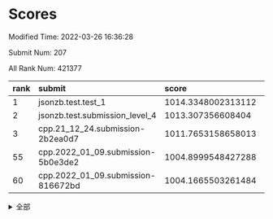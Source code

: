 # Scores

Modified Time: 2022-03-26 16:36:28

Submit Num: 207

All Rank Num: 421377

| rank |               submit               |       score        |       sigma        | pk_num |
| :--- | :--------------------------------- | :----------------- | :----------------- | :----- |
| 1    | jsonzb.test.test_1                 | 1014.3348002313112 | 0.8502922835208877 | 8147   |
| 2    | jsonzb.test.submission_level_4     | 1013.307356608404  | 0.8011969281492132 | 8143   |
| 3    | cpp.21_12_24.submission-2b2ea0d7   | 1011.7653158658013 | 0.7870184639509822 | 8141   |
| 55   | cpp.2022_01_09.submission-5b0e3de2 | 1004.8999548427288 | 0.7120185463758666 | 8138   |
| 60   | cpp.2022_01_09.submission-816672bd | 1004.1665503261484 | 0.7160582313254669 | 8142   |


<details>
<summary>全部</summary>

| rank |                 submit                 |       score        |       sigma        | pk_num |
| :--- | :------------------------------------- | :----------------- | :----------------- | :----- |
| 1    | jsonzb.test.test_1                     | 1014.3348002313112 | 0.8502922835208877 | 8147   |
| 2    | jsonzb.test.submission_level_4         | 1013.307356608404  | 0.8011969281492132 | 8143   |
| 3    | cpp.21_12_24.submission-2b2ea0d7       | 1011.7653158658013 | 0.7870184639509822 | 8141   |
| 4    | gobigger.level_3.submission_level_3_2  | 1011.7421341388159 | 0.7946665948375122 | 8140   |
| 5    | gobigger.level_3.submission_level_3_30 | 1011.4297085152873 | 0.803663979802547  | 8140   |
| 6    | gobigger.level_3.submission_level_3_48 | 1011.3505180260761 | 0.7708242074673527 | 8141   |
| 7    | gobigger.level_3.submission_level_3_16 | 1011.2779957451205 | 0.7712364923389757 | 8145   |
| 8    | gobigger.level_3.submission_level_3_11 | 1011.262011941744  | 0.7710619965104369 | 8141   |
| 9    | gobigger.level_3.submission_level_3_29 | 1011.1983311973772 | 0.7815198454710373 | 8146   |
| 10   | gobigger.level_3.submission_level_3_23 | 1011.0311027536742 | 0.7429738430455031 | 8145   |
| 11   | gobigger.level_3.submission_level_3_1  | 1010.8196999927094 | 0.7847168395591438 | 8143   |
| 12   | gobigger.level_3.submission_level_3_18 | 1010.8186240929937 | 0.7812496656357916 | 8139   |
| 13   | gobigger.level_3.submission_level_3_7  | 1010.7406769172586 | 0.7664230569335653 | 8148   |
| 14   | gobigger.level_3.submission_level_3_26 | 1010.5626148596783 | 0.7625165855143639 | 8141   |
| 15   | gobigger.level_3.submission_level_3_5  | 1010.5610559176439 | 0.7661676102894243 | 8142   |
| 16   | gobigger.level_3.submission_level_3_31 | 1010.517668551084  | 0.7529921818687885 | 8142   |
| 17   | gobigger.level_3.submission_level_3_24 | 1010.3593239771864 | 0.7678056334136483 | 8149   |
| 18   | gobigger.level_3.submission_level_3_27 | 1010.3504176805952 | 0.7738308985992547 | 8147   |
| 19   | gobigger.level_3.submission_level_3_25 | 1010.340742876418  | 0.7584650419540734 | 8142   |
| 20   | gobigger.level_3.submission_level_3_46 | 1010.2918889290819 | 0.760030146951476  | 8141   |
| 21   | gobigger.level_3.submission_level_3_19 | 1010.2657666556049 | 0.7862130983421488 | 8143   |
| 22   | gobigger.level_3.submission_level_3_43 | 1010.245397170959  | 0.7604854381416664 | 8150   |
| 23   | gobigger.level_3.submission_level_3_14 | 1010.1683567743584 | 0.7660161958397209 | 8142   |
| 24   | gobigger.level_3.submission_level_3_36 | 1010.1598362706223 | 0.7592046069882207 | 8144   |
| 25   | gobigger.level_3.submission_level_3_44 | 1010.1351185073095 | 0.7527613790528781 | 8145   |
| 26   | gobigger.level_3.submission_level_3_4  | 1010.0508713683781 | 0.7585119612107154 | 8139   |
| 27   | gobigger.level_3.submission_level_3_20 | 1010.0095608202525 | 0.7378639576296291 | 8142   |
| 28   | gobigger.level_3.submission_level_3_0  | 1010.0064207160046 | 0.7560229861957954 | 8146   |
| 29   | gobigger.level_3.submission_level_3_40 | 1009.8975624176037 | 0.762632663232881  | 8147   |
| 30   | gobigger.level_3.submission_level_3_35 | 1009.8180653639688 | 0.755326189822326  | 8141   |
| 31   | gobigger.level_3.submission_level_3_3  | 1009.7951702340814 | 0.7536034379684756 | 8139   |
| 32   | gobigger.level_3.submission_level_3_39 | 1009.785487583599  | 0.7482682674841131 | 8142   |
| 33   | gobigger.level_3.submission_level_3_10 | 1009.6939078934438 | 0.7458278564018104 | 8140   |
| 34   | gobigger.level_3.submission_level_3_12 | 1009.5445230096132 | 0.7843147338577001 | 8141   |
| 35   | gobigger.level_3.submission_level_3_38 | 1009.5394018223128 | 0.7832506764341709 | 8147   |
| 36   | gobigger.level_3.submission_level_3_13 | 1009.5300077216475 | 0.762110759216575  | 8144   |
| 37   | gobigger.level_3.submission_level_3_49 | 1009.5034604014816 | 0.7632656911848312 | 8144   |
| 38   | gobigger.level_3.submission_level_3_15 | 1009.4099555830343 | 0.7517288746218391 | 8138   |
| 39   | gobigger.level_3.submission_level_3_21 | 1009.2468640757445 | 0.7363459829844973 | 8141   |
| 40   | gobigger.level_3.submission_level_3_6  | 1009.2140618222937 | 0.7432774363973728 | 8144   |
| 41   | gobigger.level_3.submission_level_3_22 | 1009.2096534328314 | 0.7486472472455901 | 8138   |
| 42   | gobigger.level_3.submission_level_3_41 | 1009.1756802245777 | 0.7368302331038776 | 8141   |
| 43   | gobigger.level_3.submission_level_3_42 | 1009.1056570247057 | 0.7574041049414151 | 8145   |
| 44   | gobigger.level_3.submission_level_3_33 | 1009.0871849520471 | 0.7467878492689057 | 8145   |
| 45   | gobigger.level_3.submission_level_3_8  | 1009.0241087493848 | 0.7537577215762893 | 8147   |
| 46   | gobigger.level_3.submission_level_3_37 | 1009.0068376589028 | 0.7566782674840347 | 8144   |
| 47   | gobigger.level_3.submission_level_3_28 | 1008.9516695046257 | 0.7505854549341707 | 8137   |
| 48   | gobigger.level_3.submission_level_3_9  | 1008.8545389315987 | 0.7635088663590189 | 8140   |
| 49   | gobigger.level_3.submission_level_3_47 | 1008.8147803318527 | 0.7527249538685362 | 8137   |
| 50   | gobigger.level_3.submission_level_3_17 | 1008.7247928036977 | 0.7389054163512365 | 8141   |
| 51   | gobigger.level_3.submission_level_3_34 | 1008.5313313929702 | 0.7440892614613459 | 8144   |
| 52   | gobigger.level_3.submission_level_3_45 | 1008.3213689102904 | 0.7411461271564267 | 8142   |
| 53   | gobigger.level_3.submission_level_3_32 | 1008.252159864552  | 0.7603588539972782 | 8137   |
| 54   | gobigger.level_1.submission_level_1_7  | 1005.2345945939338 | 0.7255215353947584 | 8145   |
| 55   | cpp.2022_01_09.submission-5b0e3de2     | 1004.8999548427288 | 0.7120185463758666 | 8138   |
| 56   | gobigger.level_1.submission_level_1_18 | 1004.5786269547646 | 0.7300625244869867 | 8139   |
| 57   | gobigger.level_1.submission_level_1_2  | 1004.423577977322  | 0.707272678405721  | 8139   |
| 58   | gobigger.level_1.submission_level_1_47 | 1004.4152895227393 | 0.7182337078929764 | 8142   |
| 59   | gobigger.level_1.submission_level_1_14 | 1004.2690734959946 | 0.7138349344824833 | 8147   |
| 60   | cpp.2022_01_09.submission-816672bd     | 1004.1665503261484 | 0.7160582313254669 | 8142   |
| 61   | gobigger.level_1.submission_level_1_34 | 1004.1342782185329 | 0.7095091652859115 | 8142   |
| 62   | gobigger.level_1.submission_level_1_27 | 1004.001059782599  | 0.7122260581028756 | 8144   |
| 63   | gobigger.level_1.submission_level_1_20 | 1003.9747840523818 | 0.7273684011110022 | 8148   |
| 64   | gobigger.level_1.submission_level_1_5  | 1003.9747244457845 | 0.7132700076504803 | 8140   |
| 65   | gobigger.level_1.submission_level_1_1  | 1003.9499320794877 | 0.7239322098924196 | 8143   |
| 66   | gobigger.level_1.submission_level_1_41 | 1003.8955420617057 | 0.7076391579695067 | 8138   |
| 67   | gobigger.level_1.submission_level_1_29 | 1003.8212746941658 | 0.7206736879664364 | 8145   |
| 68   | gobigger.level_1.submission_level_1_37 | 1003.7890641348479 | 0.7095527461065937 | 8142   |
| 69   | gobigger.level_1.submission_level_1_16 | 1003.776335986696  | 0.717555781436394  | 8138   |
| 70   | gobigger.level_1.submission_level_1_33 | 1003.7737551618019 | 0.7172473221146674 | 8138   |
| 71   | gobigger.level_1.submission_level_1_3  | 1003.7482247519342 | 0.7194339558237162 | 8137   |
| 72   | gobigger.level_1.submission_level_1_19 | 1003.7062009640214 | 0.7350495843940414 | 8139   |
| 73   | gobigger.level_1.submission_level_1_49 | 1003.6929247891252 | 0.7173656857495467 | 8142   |
| 74   | gobigger.level_1.submission_level_1_17 | 1003.5966388551229 | 0.705251978399317  | 8139   |
| 75   | gobigger.level_1.submission_level_1_35 | 1003.5791887703073 | 0.7161828375024989 | 8145   |
| 76   | gobigger.level_1.submission_level_1_15 | 1003.5779839700111 | 0.7204992148313303 | 8144   |
| 77   | gobigger.level_1.submission_level_1_23 | 1003.557957353863  | 0.7156727189520304 | 8144   |
| 78   | gobigger.level_1.submission_level_1_30 | 1003.5246162691135 | 0.7109155034415799 | 8142   |
| 79   | gobigger.level_1.submission_level_1_40 | 1003.5204977353229 | 0.7145724720488268 | 8143   |
| 80   | gobigger.level_1.submission_level_1_38 | 1003.4721201153284 | 0.7146438976649905 | 8140   |
| 81   | gobigger.level_1.submission_level_1_43 | 1003.3798455553076 | 0.7204876971996423 | 8146   |
| 82   | gobigger.level_1.submission_level_1_28 | 1003.193134320277  | 0.7090654830179645 | 8141   |
| 83   | gobigger.level_1.submission_level_1_45 | 1003.1504898587514 | 0.7227668977840562 | 8141   |
| 84   | gobigger.level_1.submission_level_1_8  | 1003.0965143598568 | 0.7203824695510014 | 8140   |
| 85   | gobigger.level_1.submission_level_1_13 | 1003.0936540045317 | 0.7177180434686631 | 8145   |
| 86   | gobigger.level_1.submission_level_1_46 | 1003.0776788556716 | 0.7067842754165851 | 8145   |
| 87   | gobigger.level_1.submission_level_1_26 | 1002.9788012650644 | 0.7249576048307208 | 8144   |
| 88   | gobigger.level_1.submission_level_1_48 | 1002.8972288133355 | 0.7205854559281514 | 8138   |
| 89   | gobigger.level_1.submission_level_1_21 | 1002.8187707676555 | 0.7145455786875605 | 8143   |
| 90   | gobigger.level_1.submission_level_1_39 | 1002.7755465026858 | 0.7123509890041808 | 8141   |
| 91   | gobigger.level_1.submission_level_1_42 | 1002.7508156622183 | 0.7043090603236998 | 8142   |
| 92   | gobigger.level_1.submission_level_1_6  | 1002.7418207146098 | 0.708728387016957  | 8148   |
| 93   | gobigger.level_1.submission_level_1_4  | 1002.7130040786374 | 0.7149511790937207 | 8146   |
| 94   | gobigger.level_1.submission_level_1_9  | 1002.6720335648299 | 0.7151247955310964 | 8144   |
| 95   | gobigger.level_1.submission_level_1_11 | 1002.6347957275287 | 0.7140318185512124 | 8143   |
| 96   | gobigger.level_1.submission_level_1_12 | 1002.6156264119434 | 0.7210047354911556 | 8143   |
| 97   | gobigger.level_1.submission_level_1_32 | 1002.4530633360972 | 0.7009074105038146 | 8146   |
| 98   | gobigger.level_1.submission_level_1_0  | 1002.4474544584355 | 0.7023703956270709 | 8145   |
| 99   | gobigger.level_1.submission_level_1_24 | 1002.4168610455267 | 0.7090950199051588 | 8140   |
| 100  | gobigger.level_1.submission_level_1_44 | 1002.4132746507895 | 0.7133827078923893 | 8143   |
| 101  | gobigger.level_1.submission_level_1_22 | 1002.1895371559971 | 0.7067651329618646 | 8134   |
| 102  | gobigger.level_1.submission_level_1_10 | 1002.1288475313446 | 0.7147645218972296 | 8137   |
| 103  | gobigger.level_1.submission_level_1_25 | 1002.1201556994034 | 0.7079664049339197 | 8140   |
| 104  | gobigger.level_1.submission_level_1_36 | 1001.7936289091232 | 0.704942673181039  | 8135   |
| 105  | gobigger.level_1.submission_level_1_31 | 1001.4399438239044 | 0.7161730899676444 | 8140   |
| 106  | gobigger.random.submission_random_26   | 997.4886055373071  | 0.6970124741624358 | 8147   |
| 107  | gobigger.random.submission_random_10   | 997.2779926647155  | 0.7066672449427    | 8142   |
| 108  | gobigger.random.submission_random_19   | 997.2177523391986  | 0.7019338782798931 | 8144   |
| 109  | gobigger.random.submission_random_44   | 997.1963605242141  | 0.7038264781727543 | 8145   |
| 110  | gobigger.random.submission_random_28   | 997.0888580907521  | 0.6980811017604124 | 8146   |
| 111  | gobigger.random.submission_random_15   | 997.0252951231897  | 0.7131299411541963 | 8145   |
| 112  | gobigger.random.submission_random_20   | 996.9409672849697  | 0.6991053563749491 | 8139   |
| 113  | gobigger.random.submission_random_38   | 996.9312226901143  | 0.7088520446342584 | 8147   |
| 114  | gobigger.random.submission_random_21   | 996.8365215895236  | 0.7051690683150507 | 8139   |
| 115  | gobigger.random.submission_random_41   | 996.7893531589267  | 0.7088935579638664 | 8142   |
| 116  | gobigger.random.submission_random_27   | 996.6725261267039  | 0.7087710605448148 | 8138   |
| 117  | gobigger.random.submission_random_24   | 996.6352509617127  | 0.6961831670863079 | 8142   |
| 118  | gobigger.random.submission_random_5    | 996.5547573726466  | 0.7183063968519003 | 8141   |
| 119  | gobigger.random.submission_random_30   | 996.4438879577192  | 0.7115667388455194 | 8143   |
| 120  | gobigger.random.submission_random_43   | 996.399552645191   | 0.7039161187847581 | 8148   |
| 121  | gobigger.random.submission_random_2    | 996.3897934517885  | 0.7226774352039541 | 8141   |
| 122  | gobigger.random.submission_random_14   | 996.3008106928029  | 0.7063787537466472 | 8146   |
| 123  | gobigger.random.submission_random_36   | 996.2906897134318  | 0.7204183521497093 | 8144   |
| 124  | gobigger.random.submission_random_35   | 996.2749423909809  | 0.7081415055339998 | 8140   |
| 125  | gobigger.random.submission_random_33   | 996.193597307519   | 0.7056447690995371 | 8140   |
| 126  | gobigger.random.submission_random_47   | 996.1934869090184  | 0.7201168469810734 | 8144   |
| 127  | gobigger.random.submission_random_25   | 996.1893159394685  | 0.7096504083540159 | 8144   |
| 128  | gobigger.random.submission_random_6    | 996.1729532892248  | 0.7200326537145685 | 8141   |
| 129  | gobigger.random.submission_random_3    | 996.170561046768   | 0.6941206562719039 | 8139   |
| 130  | gobigger.random.submission_random_45   | 996.0090787820787  | 0.704465363325534  | 8141   |
| 131  | gobigger.random.submission_random_0    | 995.9296806443379  | 0.7211090137834053 | 8138   |
| 132  | gobigger.random.submission_random_7    | 995.7823363106262  | 0.7002714322119538 | 8145   |
| 133  | gobigger.random.submission_random_46   | 995.7661688798762  | 0.7208880974811692 | 8137   |
| 134  | gobigger.random.submission_random_13   | 995.717797476305   | 0.7052374111575556 | 8144   |
| 135  | gobigger.random.submission_random_12   | 995.7176627109607  | 0.7211156898244906 | 8146   |
| 136  | gobigger.random.submission_random_40   | 995.7121711907572  | 0.716961321274234  | 8143   |
| 137  | gobigger.random.submission_random_22   | 995.6595299512334  | 0.7148568898327434 | 8143   |
| 138  | gobigger.random.submission_random_42   | 995.5382499552748  | 0.7201747707288657 | 8139   |
| 139  | gobigger.random.submission_random_32   | 995.4684517746496  | 0.7025788703787272 | 8136   |
| 140  | gobigger.random.submission_random_1    | 995.4623616586568  | 0.7036682827906342 | 8144   |
| 141  | gobigger.random.submission_random_23   | 995.4553025232576  | 0.7116919086631187 | 8139   |
| 142  | gobigger.random.submission_random_31   | 995.4436904152459  | 0.7027827577136557 | 8139   |
| 143  | gobigger.random.submission_random_29   | 995.4312667488732  | 0.7075094411854795 | 8142   |
| 144  | gobigger.random.submission_random_4    | 995.4292543135718  | 0.7038965140231155 | 8147   |
| 145  | gobigger.random.submission_random_18   | 995.3617529960336  | 0.7053013753524358 | 8145   |
| 146  | gobigger.random.submission_random_16   | 995.2625267128639  | 0.7090235873295602 | 8142   |
| 147  | gobigger.random.submission_random_17   | 995.2395057917145  | 0.6971440579420912 | 8147   |
| 148  | gobigger.random.submission_random_39   | 995.2130474472884  | 0.7200799986735292 | 8143   |
| 149  | gobigger.random.submission_random_11   | 995.1502190716072  | 0.7212589594801193 | 8145   |
| 150  | gobigger.random.submission_random_34   | 995.1071918720203  | 0.7167240978135315 | 8138   |
| 151  | gobigger.random.submission_random_8    | 995.0946676280821  | 0.712823360816383  | 8148   |
| 152  | gobigger.random.submission_random_37   | 995.0312795222914  | 0.7084751705573071 | 8139   |
| 153  | gobigger.random.submission_random_48   | 994.666367801694   | 0.7062352703945349 | 8145   |
| 154  | gobigger.random.submission_random_9    | 994.5189544359539  | 0.7129499193965895 | 8141   |
| 155  | gobigger.random.submission_random_49   | 994.4864968233125  | 0.7266116691166804 | 8144   |
| 156  | gobigger.level_2.submission_level_2_43 | 994.144640333848   | 0.7304426862592202 | 8149   |
| 157  | gobigger.level_2.submission_level_2_37 | 993.8231085976578  | 0.7357802977244277 | 8145   |
| 158  | gobigger.level_2.submission_level_2_36 | 993.7656805452907  | 0.7137366010639611 | 8137   |
| 159  | gobigger.level_2.submission_level_2_4  | 993.6673869620771  | 0.7371804206096475 | 8139   |
| 160  | gobigger.level_2.submission_level_2_10 | 993.6634042986998  | 0.7177224171486054 | 8142   |
| 161  | gobigger.level_2.submission_level_2_17 | 993.5061822551514  | 0.7445384767331178 | 8144   |
| 162  | gobigger.level_2.submission_level_2_40 | 993.467321958168   | 0.7201662077440948 | 8136   |
| 163  | gobigger.level_2.submission_level_2_6  | 993.2554722123976  | 0.7221991708182898 | 8145   |
| 164  | gobigger.level_2.submission_level_2_38 | 993.2153048254168  | 0.7290911340446324 | 8141   |
| 165  | gobigger.level_2.submission_level_2_18 | 993.0644472608838  | 0.7367613564514839 | 8143   |
| 166  | gobigger.level_2.submission_level_2_34 | 992.984286783108   | 0.7609913089133239 | 8144   |
| 167  | gobigger.level_2.submission_level_2_47 | 992.924519267167   | 0.733851956925865  | 8144   |
| 168  | gobigger.level_2.submission_level_2_1  | 992.8565693347817  | 0.733360837065999  | 8146   |
| 169  | gobigger.level_2.submission_level_2_46 | 992.7763080587698  | 0.7453973888024762 | 8141   |
| 170  | gobigger.level_2.submission_level_2_23 | 992.7663851657087  | 0.7437698350326067 | 8145   |
| 171  | gobigger.level_2.submission_level_2_15 | 992.7660313201629  | 0.7341292658704536 | 8140   |
| 172  | gobigger.level_2.submission_level_2_29 | 992.6637696025421  | 0.7447139325184219 | 8147   |
| 173  | gobigger.level_2.submission_level_2_41 | 992.6468556277722  | 0.7538035769012725 | 8142   |
| 174  | gobigger.level_2.submission_level_2_30 | 992.5981334087177  | 0.7381294249348891 | 8142   |
| 175  | gobigger.level_2.submission_level_2_8  | 992.5683044389161  | 0.7374177374974005 | 8145   |
| 176  | gobigger.level_2.submission_level_2_13 | 992.5423338737055  | 0.7602189376577657 | 8137   |
| 177  | gobigger.level_2.submission_level_2_7  | 992.5088128090665  | 0.7479066969594526 | 8141   |
| 178  | gobigger.level_2.submission_level_2_45 | 992.4992145134769  | 0.74652279503865   | 8141   |
| 179  | gobigger.level_2.submission_level_2_0  | 992.4064493447717  | 0.7438260602035295 | 8139   |
| 180  | gobigger.level_2.submission_level_2_26 | 992.3873595695469  | 0.7380285671066318 | 8147   |
| 181  | gobigger.level_2.submission_level_2_42 | 992.361442657988   | 0.7256759035289652 | 8144   |
| 182  | gobigger.level_2.submission_level_2_28 | 992.3538162453466  | 0.7554819126249361 | 8144   |
| 183  | gobigger.level_2.submission_level_2_12 | 992.2300218086156  | 0.7269656428435916 | 8148   |
| 184  | gobigger.level_2.submission_level_2_22 | 992.2049585375955  | 0.7381954547368893 | 8146   |
| 185  | gobigger.level_2.submission_level_2_9  | 992.1531135072053  | 0.7341593825011646 | 8148   |
| 186  | gobigger.level_2.submission_level_2_35 | 991.9567858823988  | 0.7302673957201763 | 8139   |
| 187  | gobigger.level_2.submission_level_2_5  | 991.9517520758667  | 0.7500430123946494 | 8143   |
| 188  | gobigger.level_2.submission_level_2_27 | 991.9495217987007  | 0.7625020503299567 | 8143   |
| 189  | gobigger.level_2.submission_level_2_3  | 991.6727034101241  | 0.7345428951115777 | 8145   |
| 190  | gobigger.level_2.submission_level_2_32 | 991.6498538126974  | 0.7429522570096708 | 8142   |
| 191  | gobigger.level_2.submission_level_2_11 | 991.561300503448   | 0.7607120504212855 | 8146   |
| 192  | gobigger.level_2.submission_level_2_24 | 991.5162268220934  | 0.7571980631967486 | 8144   |
| 193  | gobigger.level_2.submission_level_2_44 | 991.5109317060727  | 0.7230501694176064 | 8146   |
| 194  | gobigger.level_2.submission_level_2_49 | 991.4623108467573  | 0.7391107464655146 | 8145   |
| 195  | gobigger.level_2.submission_level_2_31 | 991.434011709916   | 0.748678237368047  | 8145   |
| 196  | gobigger.level_2.submission_level_2_48 | 991.3600944650418  | 0.7593902454879305 | 8137   |
| 197  | gobigger.level_2.submission_level_2_2  | 991.3065405064142  | 0.7874173164094977 | 8136   |
| 198  | gobigger.level_2.submission_level_2_39 | 991.1528036119396  | 0.7636529830684399 | 8145   |
| 199  | gobigger.level_2.submission_level_2_20 | 991.1393328166852  | 0.7558673915058637 | 8146   |
| 200  | gobigger.level_2.submission_level_2_19 | 991.1165633880362  | 0.7434926153505372 | 8141   |
| 201  | gobigger.level_2.submission_level_2_14 | 991.0468793182843  | 0.7444789975612167 | 8144   |
| 202  | gobigger.level_2.submission_level_2_25 | 990.8616613017001  | 0.7671857543775604 | 8143   |
| 203  | gobigger.level_2.submission_level_2_21 | 990.3208415784866  | 0.7532542737464373 | 8147   |
| 204  | gobigger.level_2.submission_level_2_16 | 990.176527899905   | 0.7762593775751144 | 8146   |
| 205  | gobigger.level_2.submission_level_2_33 | 989.7333567014906  | 0.7666126111603524 | 8147   |
| 206  | gobigger.none.submission_none_0        | 977.2763402053102  | 1.366258244819768  | 8144   |
| 207  | gobigger.none.submission_none_1        | 976.8480016595291  | 1.485116100413385  | 8143   |

</details>